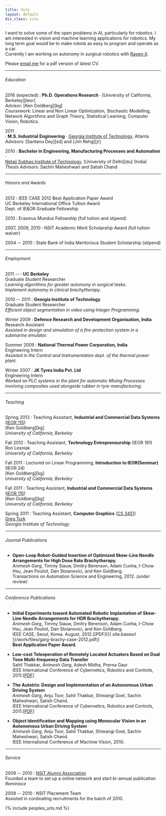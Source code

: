 ```yaml
---
title: Vita
layout: default
div_class: vita
---
```


I want to solve some of the open problems in AI, particularly for robotics. I am interested in vision and machine learning applications for robotics. My long term goal would be to make robots as easy to program and operate as a car.  
Currently I am working on autonomy in surgical robotics with [Raven-II](http://r2db.tumblr.com/).  

Please [email me](mailto:animesh.garg@berkeley.edu) for a pdf version of latest CV.  

---

###### Education

2016 (expected)
: **Ph.D. Operations Research** &#xb7; [University of California, Berkeley][ieor]  
  *Advisor*: [Ken Goldberg][kg]  
  *Coursework*: Linear and Non Linear Optimization, Stochastic Modelling, Network Algortihms and Graph Theory, Statistical Learning, Computer Vision, Robotics.

2011   
: **M.S. Industrial Engineering** &#xb7; [Georgia Institute of Technology](http://www.isye.gatech.edu/), Atlanta  
  *Advisors*: [Santanu Dey][sd] and [Jim Rehg][jr]
  
2010 
: **Bachelor in Engineering, Manufacturing Processes and Automation** &#xb7;  
[Netaji Subhas Institute of Technology](http://www.nsitonline.in/departments/mpae.html), [University of Delhi][du] (India)  
  *Thesis Advisors*: Sachin Maheshwari and Satish Chand

  ---

###### Honors and Awards

2012
: IEEE CASE 2012 Best Application Paper Award  
  UC Berkeley International Office Tuition Award  
  Dept. of IE&OR Graduate Fellowship

2010
:  Erasmus Mundus Fellowship (full tuition and stipend)

2007, 2009, 2010 
: NSIT Academic Merit Scholarship Award (full tuition waiver)

2004 -- 2010
: State Bank of India Meritorious Student Scholarship (stipend)

---

###### Employment

2011 -- 
: **UC Berkeley**  
  Graduate Student Researcher  
  *Learning algorithms for greater autonomy in surgical tasks.*  
  *Implement autonomy in clinical brachytherapy.*

2010 -- 2011
: **Georgia Institute of Technology**  
  Graduate Student Researcher  
  *Efficient object segmentation in video using Integer Programming.*

Winter 2009
: **Defence Research and Development Organisation, India**    
  Research Assistant  
  *Assisted in design and simulation of a fire-protection system in a submarine emulator.*   

Summer 2009
: **National Thermal Power Corporation, India**   
  Engineering Intern   
  *Assisted in the Control and Instrumentation dept. of the thermal power plant.*    
  
Winter 2007
: **JK Tyres India Pvt. Ltd**  
   Engineering Intern  
   *Worked on PLC systems in the plant for automatic Mixing Processes involving composites used alongside rubber in tyre manufacturing.*  
   
   
---
 
###### Teaching
Spring 2013
: Teaching Assistant, **Industrial and Commercial Data Systems** \([IEOR 115](http://www.ieor.berkeley.edu/~ieor115/)\)  
  [Ken Goldberg][kg]  
  *University of California, Berkeley*

Fall 2012
: Teaching Assistant, **Technology Entrepreneurship** \(IEOR 191\)  
  Ron Lesniak   
  *University of California, Berkeley*

Fall 2011
: Lectured on Linear Programming, **Introduction to IEOR(Seminar)** \(IEOR 24\)  
  [Ken Goldberg][kg]  
  *University of California, Berkeley*

Fall 2011
: Teaching Assistant, **Industrial and Commercial Data Systems** \([IEOR 115](http://www.ieor.berkeley.edu/~ieor115/)\)   
  [Ken Goldberg][kg]  
  *University of California, Berkeley*

Spring 2011
: Teaching Assistant, **Computer Graphics** \([CS 3451](http://www.cc.gatech.edu/graphics/courses.html)\)   
  [Greg Turk](http://www.cc.gatech.edu/~turk/)   
  *Georgia Institute of Technology*
  
---

###### Journal Publications
* **Open-Loop Robot-Guided Insertion of Optimized Skew-Line Needle Arrangements for High Dose Rate Brachytherapy.**  
 *Animesh Garg*, Timmy Siauw, Dmitry Berenson, Adam Cunha, I-Chow Hsu, Jean Pouliot, Dan Stoianovici, and Ken Goldberg.  
 Transactions on Automation Science and Engineering, 2012. *\(under review\)*

---
###### Conference Publications 
* **Initial Experiments toward Automated Robotic Implantation of Skew-Line Needle Arrangements for HDR Brachytherapy.**  
 *Animesh Garg*, Timmy Siauw, Dmitry Berenson, Adam Cunha, I-Chow Hsu, Jean Pouliot, Dan Stoianovici, and Ken Goldberg.  
 IEEE CASE, Seoul, Korea. August, 2012.\[[PDF]({{ site.baseurl }}/work/files/garg-brachy-case-2012.pdf)\]   
 **Best Application Paper Award.**
 
* **Low-cost Teleoperation of Remotely Located Actuators Based on Dual Tone Multi-frequency Data Transfer**    
  Sahil Thakkar, *Animesh Garg*, Adesh Midha, Prerna Gaur  
  IEEE International Conference of Cybernetics, Robotics and Controls, 2011.\[[PDF](http://www.scientific.net/AMR.403-408.4727)\]

* **The Autotrix: Design and Implementation of an Autonomous Urban Driving System**  
  *Animesh Garg*, Anju Toor, Sahil Thakkar, Shiwangi Goel, Sachin Maheshwari, Satish Chand.  
  IEEE International Conference of Cybernetics, Robotics and Controls, 2011.\[[PDF](http://www.scientific.net/AMR.403-408.3884)\]

* **Object Identification and Mapping using Monocular Vision in an Autonomous Urban Driving System**    
  *Animesh Garg*, Anju Toor, Sahil Thakkar, Shiwangi Goel, Sachin Maheshwari, Satish Chand.  
  IEEE International Conference of Machine Vision, 2010. <!-- \[[PDF](http://www.ijcte.org/icmv/icmv2010/136-icmv2010-w12016.pdf)\] -->
 
 ---

###### Service

2009 -- 2010
: [NSIT Alumni Association](http://nsitalumni.org/)  
Founded a team to set up a online network and start  bi-annual publication *Reminisce*

2008 -- 2010
: NSIT Placement Team  
  Assisted in cordinating recruitments for the batch of 2010.

 {% include peoples_urls.md %}